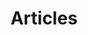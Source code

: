 ---
title: "Articles"
draft: false
# page title background image
bg_image: "images/backgrounds/page-title.jpg"
# meta description
description : "We write articles and posts exploring and explaining our collections and initiatives"
---